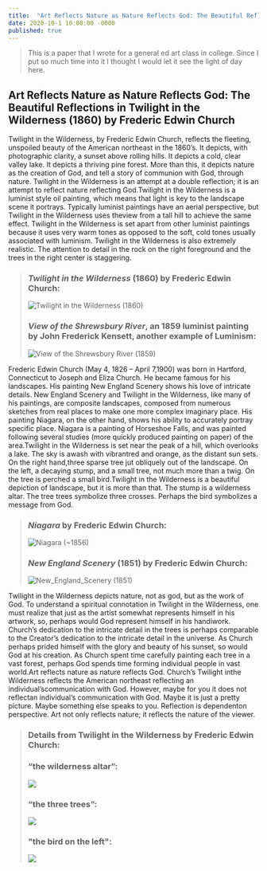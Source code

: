 ```yaml
---
title:  "Art Reflects Nature as Nature Reflects God: The Beautiful Reflections in Twilight in the Wilderness (1860) by Frederic Edwin Church"
date: 2020-10-1 10:00:00 -0000
published: true
---
```


> This is a paper that I wrote for a general ed art class in college. Since I put so much time into it I thought I would let it see the light of day here.

## Art Reflects Nature as Nature Reflects God: The Beautiful Reflections in Twilight in the Wilderness (1860) by Frederic Edwin Church
Twilight in the Wilderness, by Frederic Edwin Church, reflects the fleeting, unspoiled beauty of the American northeast in the 1860’s. It depicts, with photographic clarity, a sunset above rolling hills. It depicts a cold, clear valley lake. It depicts a thriving pine forest. More than this, it depicts nature as the creation of God, and tell a story of communion with God, through nature. Twilight in the Wilderness is an attempt at a double reflection; it is an attempt to reflect nature reflecting God.Twilight in the Wilderness is a luminist style oil painting, which means that light is key to the landscape scene it portrays. Typically luminist paintings have an aerial perspective, but  Twilight in the Wilderness uses theview from a tall hill to achieve the same effect. Twilight in the Wilderness is set apart from other luminist paintings because it uses very warm tones as opposed to the soft, cold tones usually associated with luminism.  Twilight in the Wilderness is also extremely realistic. The attention to detail in the rock on the right foreground and the trees in the right center is staggering.

> ### _Twilight in the Wilderness_ (1860) by Frederic Edwin Church:
> ![_Twilight in the Wilderness_ (1860)](https://sam-hildebrand.github.io/the-blog/img/VisAnalysis/1965.233_print.jpg)
> ### _View of the Shrewsbury River_, an 1859 luminist painting by John Frederick Kensett, another example of Luminism:
> ![_View of the Shrewsbury River_ (1859)](https://sam-hildebrand.github.io/the-blog/img/VisAnalysis/John_F_Kensett_-_View_of_the_Shrewsbury_River,_New_Jersey_-_Google_Art_Project.jpg)

Frederic Edwin Church (May 4, 1826 – April 7,1900) was born in Hartford, Connecticut to Joseph and Eliza Church. He became famous for his landscapes. His painting New England Scenery shows his love of intricate details.  New England Scenery and Twilight in the Wilderness, like many of his paintings, are composite landscapes, composed from numerous sketches from real places to make one more complex imaginary place. His painting Niagara, on the other hand, shows his ability to accurately portray specific place. Niagara is a painting of Horseshoe Falls, and was painted following several studies (more quickly produced painting on paper) of the area.Twilight in the Wilderness is set near the peak of a hill, which overlooks a lake. The sky is awash with vibrantred and orange, as the distant sun sets. On the right hand,three sparse tree jut obliquely out of the landscape. On the left, a decaying stump, and a small tree, not much more than a twig. On the tree is perched a small bird.Twilight in the Wilderness is a beautiful depiction of landscape, but it is more than that. The stump is a wilderness altar. The tree trees symbolize three crosses. Perhaps the bird symbolizes a message from God.

> ### _Niagara_ by Frederic Edwin Church:
> ![_Niagara_ (~1856)](https://sam-hildebrand.github.io/the-blog/img/VisAnalysis/Frederic_Edwin_Church_-_Niagara_Falls_-_WGA04867.jpg)
> ### _New England Scenery_ (1851) by Frederic Edwin Church:
> ![_New_England_Scenery_ (1851)](https://sam-hildebrand.github.io/the-blog/img/VisAnalysis/New_England_Scenery,_Frederic_Edwin_Church,_1851_-_Museum_of_Fine_Arts,_Springfield,_MA_-_DSC03984.JPG)

Twilight in the Wilderness depicts nature, not as god, but as the work of God. To understand a spiritual connotation in Twilight in the Wilderness, one must realize that just as the artist somewhat represents himself in his artwork, so, perhaps would God represent himself in his handiwork. Church’s dedication to the intricate detail in the trees is perhaps comparable to the Creator’s dedication to the intricate detail in the universe. As Church perhaps prided himself with the glory and beauty of his sunset, so would God at his creation. As Church spent time carefully painting each tree in a vast forest, perhaps God spends time forming individual people in vast world.Art reflects nature as nature reflects God. Church’s Twilight inthe Wilderness reflects the American northeast reflecting an individual’scommunication with God. However, maybe for you it does not reflectan individual’s communication with God. Maybe it is just a pretty picture. Maybe something else speaks to you. Reflection is dependenton perspective. Art not only reflects nature; it reflects the nature of the viewer.

> ### Details from Twilight in the Wilderness by Frederic Edwin Church:
> ### “the wilderness altar”:  
> ![](https://sam-hildebrand.github.io/the-blog/img/VisAnalysis/Detail1.jpg)
> ### “the three trees”:
> ![](https://sam-hildebrand.github.io/the-blog/img/VisAnalysis/Detail2.jpg)
> ### "the bird on the left":
> ![](https://sam-hildebrand.github.io/the-blog/img/VisAnalysis/Detail3.jpg)  
